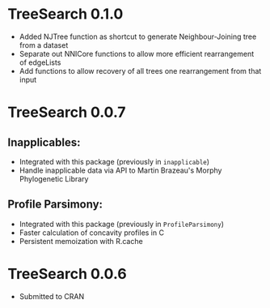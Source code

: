 # TreeSearch 0.1.0
- Added NJTree function as shortcut to generate Neighbour-Joining tree from a dataset
- Separate out NNICore functions to allow more efficient rearrangement of edgeLists
- Add functions to allow recovery of all trees one rearrangement from that input

# TreeSearch 0.0.7

## Inapplicables:
- Integrated with this package (previously in `inapplicable`)
- Handle inapplicable data via API to Martin Brazeau's Morphy Phylogenetic Library

## Profile Parsimony:
- Integrated with this package (previously in `ProfileParsimony`)
- Faster calculation of concavity profiles in C
- Persistent memoization with R.cache

# TreeSearch 0.0.6
- Submitted to CRAN
